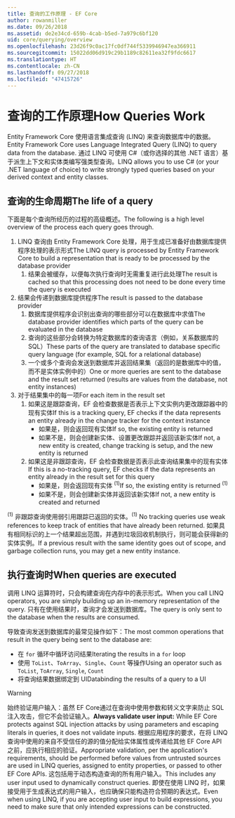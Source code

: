 ```yaml
---
title: 查询的工作原理 - EF Core
author: rowanmiller
ms.date: 09/26/2018
ms.assetid: de2e34cd-659b-4cab-b5ed-7a979c6bf120
uid: core/querying/overview
ms.openlocfilehash: 23d26f9c0ac17fc0df744f5339946947ea366911
ms.sourcegitcommit: 15022dd06d919c29b1189c82611ea32f9fdc6617
ms.translationtype: HT
ms.contentlocale: zh-CN
ms.lasthandoff: 09/27/2018
ms.locfileid: "47415726"
---
```

# <a name="how-queries-work"></a><span data-ttu-id="550a9-102">查询的工作原理</span><span class="sxs-lookup"><span data-stu-id="550a9-102">How Queries Work</span></span>

<span data-ttu-id="550a9-103">Entity Framework Core 使用语言集成查询 (LINQ) 来查询数据库中的数据。</span><span class="sxs-lookup"><span data-stu-id="550a9-103">Entity Framework Core uses Language Integrated Query (LINQ) to query data from the database.</span></span> <span data-ttu-id="550a9-104">通过 LINQ 可使用 C#（或你选择的其他 .NET 语言）基于派生上下文和实体类编写强类型查询。</span><span class="sxs-lookup"><span data-stu-id="550a9-104">LINQ allows you to use C# (or your .NET language of choice) to write strongly typed queries based on your derived context and entity classes.</span></span>

## <a name="the-life-of-a-query"></a><span data-ttu-id="550a9-105">查询的生命周期</span><span class="sxs-lookup"><span data-stu-id="550a9-105">The life of a query</span></span>

<span data-ttu-id="550a9-106">下面是每个查询所经历的过程的高级概述。</span><span class="sxs-lookup"><span data-stu-id="550a9-106">The following is a high level overview of the process each query goes through.</span></span>

1. <span data-ttu-id="550a9-107">LINQ 查询由 Entity Framework Core 处理，用于生成已准备好由数据库提供程序处理的表示形式</span><span class="sxs-lookup"><span data-stu-id="550a9-107">The LINQ query is processed by Entity Framework Core to build a representation that is ready to be processed by the database provider</span></span>
   1. <span data-ttu-id="550a9-108">结果会被缓存，以便每次执行查询时无需重复进行此处理</span><span class="sxs-lookup"><span data-stu-id="550a9-108">The result is cached so that this processing does not need to be done every time the query is executed</span></span>
2. <span data-ttu-id="550a9-109">结果会传递到数据库提供程序</span><span class="sxs-lookup"><span data-stu-id="550a9-109">The result is passed to the database provider</span></span>
   1. <span data-ttu-id="550a9-110">数据库提供程序会识别出查询的哪些部分可以在数据库中求值</span><span class="sxs-lookup"><span data-stu-id="550a9-110">The database provider identifies which parts of the query can be evaluated in the database</span></span>
   2. <span data-ttu-id="550a9-111">查询的这些部分会转换为特定数据库的查询语言（例如，关系数据库的 SQL）</span><span class="sxs-lookup"><span data-stu-id="550a9-111">These parts of the query are translated to database specific query language (for example, SQL for a relational database)</span></span>
   3. <span data-ttu-id="550a9-112">一个或多个查询会发送到数据库并返回结果集（返回的是数据库中的值，而不是实体实例中的）</span><span class="sxs-lookup"><span data-stu-id="550a9-112">One or more queries are sent to the database and the result set returned (results are values from the database, not entity instances)</span></span>
3. <span data-ttu-id="550a9-113">对于结果集中的每一项</span><span class="sxs-lookup"><span data-stu-id="550a9-113">For each item in the result set</span></span>
   1. <span data-ttu-id="550a9-114">如果这是跟踪查询，EF 会检查数据是否表示上下文实例内更改跟踪器中的现有实体</span><span class="sxs-lookup"><span data-stu-id="550a9-114">If this is a tracking query, EF checks if the data represents an entity already in the change tracker for the context instance</span></span>
      * <span data-ttu-id="550a9-115">如果是，则会返回现有实体</span><span class="sxs-lookup"><span data-stu-id="550a9-115">If so, the existing entity is returned</span></span>
      * <span data-ttu-id="550a9-116">如果不是，则会创建新实体、设置更改跟踪并返回该新实体</span><span class="sxs-lookup"><span data-stu-id="550a9-116">If not, a new entity is created, change tracking is setup, and the new entity is returned</span></span>
   2. <span data-ttu-id="550a9-117">如果这是非跟踪查询，EF 会检查数据是否表示此查询结果集中的现有实体</span><span class="sxs-lookup"><span data-stu-id="550a9-117">If this is a no-tracking query, EF checks if the data represents an entity already in the result set for this query</span></span>
      * <span data-ttu-id="550a9-118">如果是，则会返回现有实体 <sup>(1)</sup></span><span class="sxs-lookup"><span data-stu-id="550a9-118">If so, the existing entity is returned <sup>(1)</sup></span></span>
      * <span data-ttu-id="550a9-119">如果不是，则会创建新实体并返回该新实体</span><span class="sxs-lookup"><span data-stu-id="550a9-119">If not, a new entity is created and returned</span></span>

<span data-ttu-id="550a9-120"><sup>(1)</sup> 非跟踪查询使用弱引用跟踪已返回的实体。</span><span class="sxs-lookup"><span data-stu-id="550a9-120"><sup>(1)</sup> No tracking queries use weak references to keep track of entities that have already been returned.</span></span> <span data-ttu-id="550a9-121">如果具有相同标识的上一个结果超出范围，并遇到垃圾回收机制执行，则可能会获得新的实体实例。</span><span class="sxs-lookup"><span data-stu-id="550a9-121">If a previous result with the same identity goes out of scope, and garbage collection runs, you may get a new entity instance.</span></span>

## <a name="when-queries-are-executed"></a><span data-ttu-id="550a9-122">执行查询时</span><span class="sxs-lookup"><span data-stu-id="550a9-122">When queries are executed</span></span>

<span data-ttu-id="550a9-123">调用 LINQ 运算符时，只会构建查询在内存中的表示形式。</span><span class="sxs-lookup"><span data-stu-id="550a9-123">When you call LINQ operators, you are simply building up an in-memory representation of the query.</span></span> <span data-ttu-id="550a9-124">只有在使用结果时，查询才会发送到数据库。</span><span class="sxs-lookup"><span data-stu-id="550a9-124">The query is only sent to the database when the results are consumed.</span></span>

<span data-ttu-id="550a9-125">导致查询发送到数据库的最常见操作如下：</span><span class="sxs-lookup"><span data-stu-id="550a9-125">The most common operations that result in the query being sent to the database are:</span></span>
* <span data-ttu-id="550a9-126">在 `for` 循环中循环访问结果</span><span class="sxs-lookup"><span data-stu-id="550a9-126">Iterating the results in a `for` loop</span></span>
* <span data-ttu-id="550a9-127">使用 `ToList`、`ToArray`、`Single`、`Count` 等操作</span><span class="sxs-lookup"><span data-stu-id="550a9-127">Using an operator such as `ToList`, `ToArray`, `Single`, `Count`</span></span>
* <span data-ttu-id="550a9-128">将查询结果数据绑定到 UI</span><span class="sxs-lookup"><span data-stu-id="550a9-128">Databinding the results of a query to a UI</span></span>

> [!WARNING]  
> <span data-ttu-id="550a9-129">始终验证用户输入：虽然 EF Core通过在查询中使用参数和转义文字来防止 SQL 注入攻击，但它不会验证输入。</span><span class="sxs-lookup"><span data-stu-id="550a9-129">**Always validate user input:** While EF Core protects against SQL injection attacks by using parameters and escaping literals in queries, it does not validate inputs.</span></span> <span data-ttu-id="550a9-130">根据应用程序的要求，在将 LINQ 查询中使用的来自不受信任的源的值分配给实体属性或传递给其他 EF Core API 之前，应执行相应的验证。</span><span class="sxs-lookup"><span data-stu-id="550a9-130">Appropriate validation, per the application's requirements, should be performed before values from untrusted sources are used in LINQ queries, assigned to entity properties, or passed to other EF Core APIs.</span></span> <span data-ttu-id="550a9-131">这包括用于动态构造查询的所有用户输入。</span><span class="sxs-lookup"><span data-stu-id="550a9-131">This includes any user input used to dynamically construct queries.</span></span> <span data-ttu-id="550a9-132">即使在使用 LINQ 时，如果接受用于生成表达式的用户输入，也应确保只能构造符合预期的表达式。</span><span class="sxs-lookup"><span data-stu-id="550a9-132">Even when using LINQ, if you are accepting user input to build expressions, you need to make sure that only intended expressions can be constructed.</span></span>

